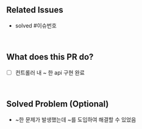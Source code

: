 ## Related Issues
+ solved #이슈번호

<br>

## What does this PR do?
 + [ ] 컨트롤러 내 ~ 한 api 구현 완료

<br>

## Solved Problem (Optional)
 + ~한 문제가 발생했는데 ~를 도입하여 해결할 수 있었음
